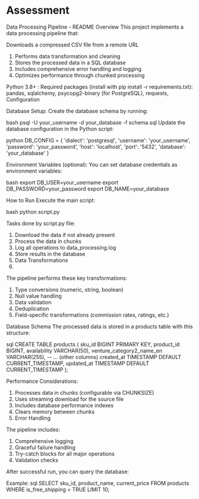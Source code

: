 # Assessment
Data Processing Pipeline - README
Overview
This project implements a data processing pipeline that:

Downloads a compressed CSV file from a remote URL

1. Performs data transformation and cleaning
2. Stores the processed data in a SQL database
3. Includes comprehensive error handling and logging
4. Optimizes performance through chunked processing


Python 3.8+ :
Required packages (install with pip install -r requirements.txt):
pandas, sqlalchemy, psycopg2-binary (for PostgreSQL), requests, Configuration

Database Setup:
Create the database schema by running:

bash
psql -U your_username -d your_database -f schema.sql
Update the database configuration in the Python script:

python
DB_CONFIG = {
    'dialect': 'postgresql',
    'username': 'your_username',
    'password': 'your_password',
    'host': 'localhost',
    'port': '5432',
    'database': 'your_database'
}

Environment Variables (optional):
You can set database credentials as environment variables:

bash
export DB_USER=your_username
export DB_PASSWORD=your_password
export DB_NAME=your_database

How to Run
Execute the main script:

bash
python script.py

Tasks done by script.py file:

1. Download the data if not already present
2. Process the data in chunks
3. Log all operations to data_processing.log
4. Store results in the database
5. Data Transformations
6. 
The pipeline performs these key transformations:
1. Type conversions (numeric, string, boolean)
2. Null value handling
3. Data validation
4. Deduplication
5. Field-specific transformations (commission rates, ratings, etc.)

Database Schema
The processed data is stored in a products table with this structure:

sql
CREATE TABLE products (
    sku_id BIGINT PRIMARY KEY,
    product_id BIGINT,
    availability VARCHAR(50),
    venture_category2_name_en VARCHAR(255),
    -- ... (other columns)
    created_at TIMESTAMP DEFAULT CURRENT_TIMESTAMP,
    updated_at TIMESTAMP DEFAULT CURRENT_TIMESTAMP
);

Performance Considerations: 
1. Processes data in chunks (configurable via CHUNKSIZE)
2. Uses streaming download for the source file
3. Includes database performance indexes
4. Clears memory between chunks
5. Error Handling

The pipeline includes:
1. Comprehensive logging
2. Graceful failure handling
3. Try-catch blocks for all major operations
4. Validation checks

After successful run, you can query the database:

Example: sql
SELECT sku_id, product_name, current_price 
FROM products 
WHERE is_free_shipping = TRUE 
LIMIT 10;
